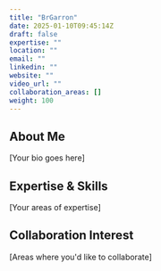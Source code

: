 ```yaml
---
title: "BrGarron"
date: 2025-01-10T09:45:14Z
draft: false
expertise: ""
location: ""
email: ""
linkedin: ""
website: ""
video_url: ""
collaboration_areas: []
weight: 100
---
```


## About Me

[Your bio goes here]

## Expertise & Skills

[Your areas of expertise]

## Collaboration Interest

[Areas where you'd like to collaborate]